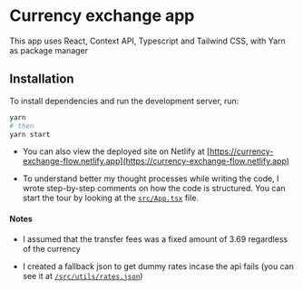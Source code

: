 # Currency exchange app

This app uses React, Context API, Typescript and Tailwind CSS, with Yarn as package manager

## Installation

To install dependencies and run the development server, run:

```bash
yarn
# then
yarn start
```

- You can also view the deployed site on Netlify at [https://currency-exchange-flow.netlify.app](https://currency-exchange-flow.netlify.app)

- To understand better my thought processes while writing the code, I wrote step-by-step comments on how the code is structured. You can start the tour by looking at the [`src/App.tsx`](https://github.com/adedaniel/fliqpay-exhange-app/blob/master/src/App.tsx) file.

#### Notes

- I assumed that the transfer fees was a fixed amount of 3.69 regardless of the currency

- I created a fallback json to get dummy rates incase the api fails (you can see it at [`/src/utils/rates.json`](https://github.com/adedaniel/fliqpay-exhange-app/blob/master/src/utils/rates.json))
